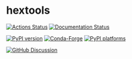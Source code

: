 # hextools

[![Actions Status][actions-badge]][actions-link]
[![Documentation Status][rtd-badge]][rtd-link]

[![PyPI version][pypi-version]][pypi-link]
[![Conda-Forge][conda-badge]][conda-link]
[![PyPI platforms][pypi-platforms]][pypi-link]

[![GitHub Discussion][github-discussions-badge]][github-discussions-link]

<!-- SPHINX-START -->

<!-- prettier-ignore-start -->
[actions-badge]:            https://github.com/NSLS-II-HEX/hextools/workflows/CI/badge.svg
[actions-link]:             https://github.com/NSLS-II-HEX/hextools/actions
[conda-badge]:              https://img.shields.io/conda/vn/conda-forge/hextools
[conda-link]:               https://github.com/conda-forge/hextools-feedstock
[github-discussions-badge]: https://img.shields.io/static/v1?label=Discussions&message=Ask&color=blue&logo=github
[github-discussions-link]:  https://github.com/NSLS-II-HEX/hextools/discussions
[pypi-link]:                https://pypi.org/project/hextools/
[pypi-platforms]:           https://img.shields.io/pypi/pyversions/hextools
[pypi-version]:             https://img.shields.io/pypi/v/hextools
[rtd-badge]:                https://readthedocs.org/projects/hextools/badge/?version=latest
[rtd-link]:                 https://hextools.readthedocs.io/en/latest/?badge=latest

<!-- prettier-ignore-end -->

